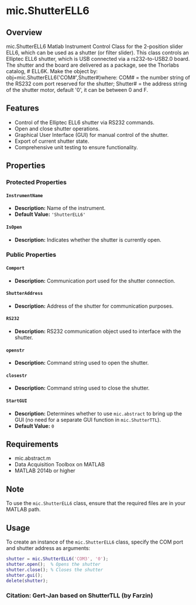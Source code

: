 # mic.ShutterELL6

## Overview
mic.ShutterELL6 Matlab Instrument Control Class for the 2-position
slider ELL6, which can be used as a shutter (or filter slider).
This class controls an Elliptec ELL6 shutter, which is USB
connected via a rs232-to-USB2.0 board.  The shutter and the board are
delivered as a package, see the Thorlabs catalog, # ELL6K.
Make the object by: obj=mic.ShutterELL6('COM#',Shutter#)where:
COM# = the number string of the RS232 com port reserved for the shutter;
Shutter# = the address string of the shutter motor, default '0', it
can be between 0 and F.

## Features
- Control of the Elliptec ELL6 shutter via RS232 commands.
- Open and close shutter operations.
- Graphical User Interface (GUI) for manual control of the shutter.
- Export of current shutter state.
- Comprehensive unit testing to ensure functionality.

## Properties

### Protected Properties

#### `InstrumentName`
- **Description:** Name of the instrument.
- **Default Value:** `'ShutterELL6'`

#### `IsOpen`
- **Description:** Indicates whether the shutter is currently open.

### Public Properties

#### `Comport`
- **Description:** Communication port used for the shutter connection.

#### `ShutterAddress`
- **Description:** Address of the shutter for communication purposes.

#### `RS232`
- **Description:** RS232 communication object used to interface with the shutter.

#### `openstr`
- **Description:** Command string used to open the shutter.

#### `closestr`
- **Description:** Command string used to close the shutter.

#### `StartGUI`
- **Description:** Determines whether to use `mic.abstract` to bring up the GUI (no need for a separate GUI function in `mic.ShutterTTL`).
- **Default Value:** `0`

## Requirements
- mic.abstract.m
- Data Acquisition Toolbox on MATLAB
- MATLAB 2014b or higher

## Note
To use the `mic.ShutterELL6` class, ensure that the required files are in your MATLAB path.

## Usage
To create an instance of the `mic.ShutterELL6` class, specify the COM port and shutter address as arguments:
```matlab
shutter = mic.ShutterELL6('COM3', '0');
shutter.open();  % Opens the shutter
shutter.close(); % Closes the shutter
shutter.gui();
delete(shutter);
```
### Citation: Gert-Jan based on ShutterTLL (by Farzin)

